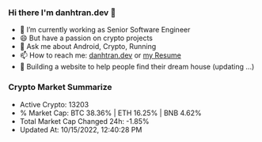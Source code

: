 ### Hi there I'm danhtran.dev 👋

- 🔭 I’m currently working as Senior Software Engineer
- 😄 But have a passion on crypto projects
- 💬 Ask me about Android, Crypto, Running 
- 📫 How to reach me: <a href="https://danhtran.dev" target="_blank">danhtran.dev</a> or <a href="Developer-Resume.pdf" target="_blank">my Resume</a>
- 🌱 Building a website to help people find their dream house (updating ...)

### Crypto Market Summarize
- Active Crypto: 13203
- % Market Cap: BTC 38.36% | ETH 16.25% | BNB 4.62%
- Total Market Cap Changed 24h: -1.85%
- Updated At: 10/15/2022, 12:40:28 PM
